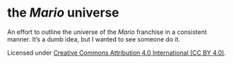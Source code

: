 # the _Mario_ universe

An effort to outline the universe of the _Mario_ franchise in a consistent manner. It’s a dumb idea, but I wanted to see someone do it.

Licensed under [Creative Commons Attribution 4.0 International (CC BY 4.0)](https://creativecommons.org/licenses/by/4.0/).
